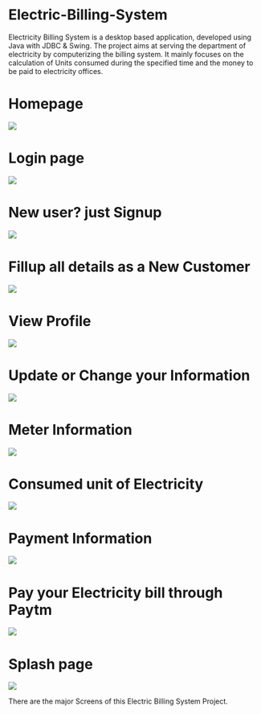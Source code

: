 # Electric-Billing-System
Electricity Billing System is a desktop based application, developed using Java with JDBC &amp; Swing. The project aims at serving the department of electricity by computerizing the billing system. It mainly focuses on the calculation of Units consumed during the specified time and the money to be paid to electricity offices.

# Homepage

![](image/Homepage2.jpg)

# Login page

![](image/Login.png)

# New user? just Signup

![](image/Signup.png)

# Fillup all details as a New Customer

![](image/Newcustomer.png)

# View Profile

![](image/Viewinfo.png)

# Update or Change your Information

![](image/Updateinfo.png)

# Meter Information

![](image/Meterinfo.png)

# Consumed unit of Electricity

![](image/CalculateBill.png)

# Payment Information

![](image/paymentinfo.png)

# Pay your Electricity bill through Paytm

![](image/Paytm.jpg)

# Splash page
![](image/splash.png)

There are the major Screens of this Electric Billing System Project.
